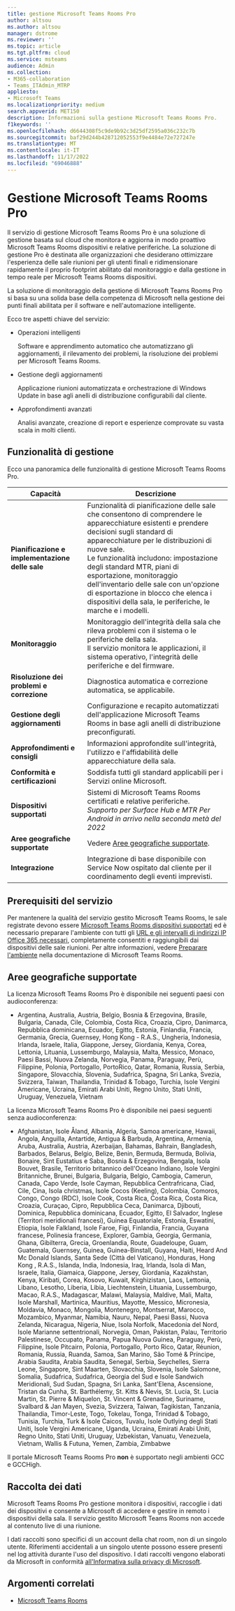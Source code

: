 ```yaml
---
title: gestione Microsoft Teams Rooms Pro
author: altsou
ms.author: altsou
manager: dstrome
ms.reviewer: ''
ms.topic: article
ms.tgt.pltfrm: cloud
ms.service: msteams
audience: Admin
ms.collection:
- M365-collaboration
- Teams_ITAdmin_MTRP
appliesto:
- Microsoft Teams
ms.localizationpriority: medium
search.appverid: MET150
description: Informazioni sulla gestione Microsoft Teams Rooms Pro.
f1keywords: ''
ms.openlocfilehash: d6644308f5c9de9b92c3d25df2595a036c232c7b
ms.sourcegitcommit: baf29d244b428712052553f9e4484e72e727247e
ms.translationtype: MT
ms.contentlocale: it-IT
ms.lasthandoff: 11/17/2022
ms.locfileid: "69046888"
---
```

# <a name="microsoft-teams-rooms-pro-management"></a>Gestione Microsoft Teams Rooms Pro

Il servizio di gestione Microsoft Teams Rooms Pro è una soluzione di gestione basata sul cloud che monitora e aggiorna in modo proattivo Microsoft Teams Rooms dispositivi e relative periferiche. La soluzione di gestione Pro è destinata alle organizzazioni che desiderano ottimizzare l'esperienza delle sale riunioni per gli utenti finali e ridimensionare rapidamente il proprio footprint abilitato dal monitoraggio e dalla gestione in tempo reale per Microsoft Teams Rooms dispositivi. 

La soluzione di monitoraggio della gestione di Microsoft Teams Rooms Pro si basa su una solida base della competenza di Microsoft nella gestione dei punti finali abilitata per il software e nell'automazione intelligente. 


Ecco tre aspetti chiave del servizio:  

- Operazioni intelligenti  

   Software e apprendimento automatico che automatizzano gli aggiornamenti, il rilevamento dei problemi, la risoluzione dei problemi per Microsoft Teams Rooms.  

- Gestione degli aggiornamenti  

   Applicazione riunioni automatizzata e orchestrazione di Windows Update in base agli anelli di distribuzione configurabili dal cliente.

- Approfondimenti avanzati  

   Analisi avanzate, creazione di report e esperienze comprovate su vasta scala in molti clienti.  


## <a name="management-capabilities"></a>Funzionalità di gestione

Ecco una panoramica delle funzionalità di gestione Microsoft Teams Rooms Pro.

|Capacità  |Descrizione  |
|---------|---------|
|**Pianificazione e implementazione delle sale**   |Funzionalità di pianificazione delle sale che consentono di comprendere le apparecchiature esistenti e prendere decisioni sugli standard di apparecchiature per le distribuzioni di nuove sale. <br> Le funzionalità includono: impostazione degli standard MTR, piani di esportazione, monitoraggio dell'inventario delle sale con un'opzione di esportazione in blocco che elenca i dispositivi della sala, le periferiche, le marche e i modelli.        |
|**Monitoraggio**  |Monitoraggio dell'integrità della sala che rileva problemi con il sistema o le periferiche della sala. <br> Il servizio monitora le applicazioni, il sistema operativo, l'integrità delle periferiche e del firmware.         |
|**Risoluzione dei problemi e correzione**  |Diagnostica automatica e correzione automatica, se applicabile.         |
|**Gestione degli aggiornamenti**    |Configurazione e recapito automatizzati dell'applicazione Microsoft Teams Rooms in base agli anelli di distribuzione preconfigurati.         |
|**Approfondimenti e consigli**     |Informazioni approfondite sull'integrità, l'utilizzo e l'affidabilità delle apparecchiature della sala.         |
|**Conformità e certificazioni**   |Soddisfa tutti gli standard applicabili per i Servizi online Microsoft.         |
|**Dispositivi supportati**    |Sistemi di Microsoft Teams Rooms certificati e relative periferiche.<br>*Supporto per Surface Hub e MTR Per Android in arrivo nella seconda metà del 2022*        |
|**Aree geografiche supportate**    |Vedere [Aree geografiche supportate](#supported-regions).        |
|**Integrazione**    |Integrazione di base disponibile con Service Now ospitato dal cliente per il coordinamento degli eventi imprevisti.         |

## <a name="service-prerequisites"></a>Prerequisiti del servizio

Per mantenere la qualità del servizio gestito Microsoft Teams Rooms, le sale registrate devono essere [Microsoft Teams Rooms dispositivi supportati](requirements.md#hardware-requirements) ed è necessario preparare l'ambiente con tutti gli [URL e gli intervalli di indirizzi IP Office 365 necessari](/office365/enterprise/urls-and-ip-address-ranges), completamente consentiti e raggiungibili dai dispositivi delle sale riunioni. Per altre informazioni, vedere [Preparare l'ambiente](rooms-prep.md) nella documentazione di Microsoft Teams Rooms.

## <a name="supported-regions"></a>Aree geografiche supportate

La licenza Microsoft Teams Rooms Pro è disponibile nei seguenti paesi con audioconferenza:

- Argentina, Australia, Austria, Belgio, Bosnia & Erzegovina, Brasile, Bulgaria, Canada, Cile, Colombia, Costa Rica, Croazia, Cipro, Danimarca, Repubblica dominicana, Ecuador, Egitto, Estonia, Finlandia, Francia, Germania, Grecia, Guernsey, Hong Kong - R.A.S., Ungheria, Indonesia, Irlanda, Israele, Italia, Giappone, Jersey, Giordania, Kenya, Corea, Lettonia, Lituania, Lussemburgo, Malaysia, Malta, Messico, Monaco, Paesi Bassi, Nuova Zelanda, Norvegia, Panama, Paraguay, Perù, Filippine,  Polonia, Portogallo, PortoRico, Qatar, Romania, Russia, Serbia, Singapore, Slovacchia, Slovenia, Sudafrica, Spagna, Sri Lanka, Svezia, Svizzera, Taiwan, Thailandia, Trinidad & Tobago, Turchia, Isole Vergini Americane, Ucraina, Emirati Arabi Uniti, Regno Unito, Stati Uniti, Uruguay, Venezuela, Vietnam

La licenza Microsoft Teams Rooms Pro è disponibile nei paesi seguenti senza audioconferenza:

- Afghanistan, Isole Åland, Albania, Algeria, Samoa americane, Hawaii, Angola, Anguilla, Antartide, Antigua & Barbuda, Argentina, Armenia, Aruba, Australia, Austria, Azerbaijan, Bahamas, Bahrain, Bangladesh, Barbados, Belarus, Belgio, Belize, Benin, Bermuda, Bermuda, Bolivia, Bonaire, Sint Eustatius e Saba, Bosnia & Erzegovina, Bengala, Isola Bouvet, Brasile, Territorio britannico dell'Oceano Indiano, Isole Vergini Britanniche, Brunei, Bulgaria, Bulgaria, Belgio, Cambogia,  Camerun, Canada, Capo Verde, Isole Cayman, Repubblica Centrafricana, Ciad, Cile, Cina, Isola christmas, Isole Cocos (Keeling), Colombia, Comoros, Congo, Congo (RDC), Isole Cook, Costa Rica, Costa Rica, Costa Rica, Croazia, Curaçao, Cipro, Repubblica Ceca, Danimarca, Djibouti, Dominica, Repubblica dominicana, Ecuador, Egitto, El Salvador, Inglese (Territori meridionali francesi), Guinea Equatoriale, Estonia, Eswatini, Etiopia, Isole Falkland, Isole Faroe, Figi,  Finlandia, Francia, Guyana francese, Polinesia francese, Explorer, Gambia, Georgia, Germania, Ghana, Gibilterra, Grecia, Groenlandia, Route, Guadeloupe, Guam, Guatemala, Guernsey, Guinea, Guinea-Binstall, Guyana, Haiti, Heard And Mc Donald Islands, Santa Sede (Città del Vaticano), Honduras, Hong Kong , R.A.S., Islanda, India, Indonesia, Iraq, Irlanda, Isola di Man, Israele, Italia, Giamaica, Giappone, Jersey, Giordania, Kazakhstan, Kenya, Kiribati, Corea, Kosovo,  Kuwait, Kirghizistan, Laos, Lettonia, Libano, Lesotho, Liberia, Libia, Liechtenstein, Lituania, Lussemburgo, Macao, R.A.S., Madagascar, Malawi, Malaysia, Maldive, Mali, Malta, Isole Marshall, Martinica, Mauritius, Mayotte, Messico, Micronesia, Moldavia, Monaco, Mongolia, Montenegro, Montserrat, Marocco, Mozambico, Myanmar, Namibia, Nauru, Nepal, Paesi Bassi, Nuova Zelanda, Nicaragua, Nigeria, Niue, Isola Norfolk, Macedonia del Nord, Isole Marianne settentrionali, Norvegia,  Oman, Pakistan, Palau, Territorio Palestinese, Occupato, Panama, Papua Nuova Guinea, Paraguay, Perù, Filippine, Isole Pitcairn, Polonia, Portogallo, Porto Rico, Qatar, Réunion, Romania, Russia, Ruanda, Samoa, San Marino, São Tomé & Príncipe, Arabia Saudita, Arabia Saudita, Senegal, Serbia, Seychelles, Sierra Leone, Singapore, Sint Maarten, Slovacchia, Slovenia, Isole Salomone, Somalia, Sudafrica, Sudafrica, Georgia del Sud e Isole Sandwich Meridionali,  Sud Sudan, Spagna, Sri Lanka, Sant'Elena, Ascensione, Tristan da Cunha, St. Barthélemy, St. Kitts & Nevis, St. Lucia, St. Lucia Martin, St. Pierre & Miquelon, St. Vincent & Grenadine, Suriname, Svalbard & Jan Mayen, Svezia, Svizzera, Taiwan, Tagikistan, Tanzania, Thailandia, Timor-Leste, Togo, Tokelau, Tonga, Trinidad & Tobago, Tunisia, Turchia, Turk & Isole Caicos, Tuvalu, Isole Outlying degli Stati Uniti,  Isole Vergini Americane, Uganda, Ucraina, Emirati Arabi Uniti, Regno Unito, Stati Uniti, Uruguay, Uzbekistan, Vanuatu, Venezuela, Vietnam, Wallis & Futuna, Yemen, Zambia, Zimbabwe

Il portale Microsoft Teams Rooms Pro **non** è supportato negli ambienti GCC e GCCHigh.

## <a name="data-collection"></a>Raccolta dei dati

Microsoft Teams Rooms Pro gestione monitora i dispositivi, raccoglie i dati dei dispositivi e consente a Microsoft di accedere e gestire in remoto i dispositivi della sala. Il servizio gestito Microsoft Teams Rooms non accede al contenuto live di una riunione.

I dati raccolti sono specifici di un account della chat room, non di un singolo utente. Riferimenti accidentali a un singolo utente possono essere presenti nel log attività durante l'uso del dispositivo. I dati raccolti vengono elaborati da Microsoft in conformità [all'Informativa sulla privacy di Microsoft](https://aka.ms/privacy).  

## <a name="related-topics"></a>Argomenti correlati

- [Microsoft Teams Rooms](https://rooms.microsoft.com)
